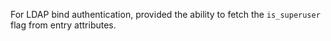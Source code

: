 For LDAP bind authentication, provided the ability to fetch the `is_superuser` flag from entry attributes.
